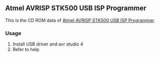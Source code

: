 ## Atmel AVRISP STK500 USB ISP Programmer
This is the CD ROM data of [Atmel AVRISP STK500 USB ISP Programmer](https://www.seeedstudio.com/Atmel-AVRISP-STK500-USB-ISP-Programmer-p-207.html).

### Usage

1. Install USB driver and avr studio 4
2. Refer to help
